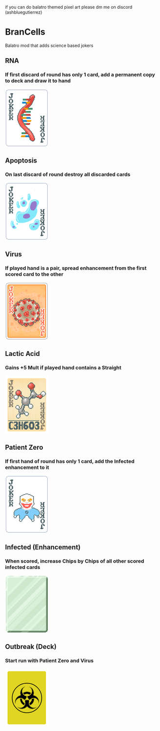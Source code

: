 if you can do balatro themed pixel art please dm me on discord (ashbluegutierrez)
<br>

# BranCells

Balatro mod that adds science based jokers

<h2>RNA</h2>
<h3>If first discard of round has only 1 card, add a permanent copy to deck and draw it to hand</h3>
<img src="https://github.com/blulw/BranCells/blob/main/assets/2x/RNA.png?raw=true">

<h2>Apoptosis</h2>
<h3>On last discard of round destroy all discarded cards</h3>
<img src="https://github.com/blulw/BranCells/blob/main/assets/2x/Apoptosis.png?raw=true">

<h2>Virus</h2>
<h3>If played hand is a pair, spread enhancement from the first scored card to the other</h3>
<img src="https://github.com/blulw/BranCells/blob/main/assets/2x/Virus.png?raw=true">

<h2>Lactic Acid</h2>
<h3>Gains +5 Mult if played hand contains a Straight</h3>
<img src="https://github.com/blulw/BranCells/blob/main/assets/2x/Lactic.png?raw=true">

<h2>Patient Zero</h2>
<h3>If first hand of round has only 1 card, add the Infected enhancement to it</h3>
<img src="https://github.com/blulw/BranCells/blob/main/assets/2x/PatientZero.png?raw=true">

<h2>Infected (Enhancement)</h2>
<h3>When scored, increase Chips by Chips of all other scored infected cards</h3>
<img src="https://github.com/blulw/BranCells/blob/main/assets/2x/Enhancers.png?raw=true">

<h2>Outbreak (Deck)</h2>
<h3>Start run with Patient Zero and Virus</h3>
<img src="https://github.com/blulw/BranCells/blob/main/assets/2x/Decks.png?raw=true">
